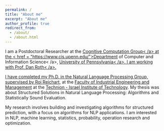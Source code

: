 ```yaml
---
permalink: /
title: "About me"
excerpt: "About me"
author_profile: true
redirect_from: 
  - /about/
  - /about.html
---
```

I am a Postdoctoral Researcher at the <a href = "https://cogcomp.seas.upenn.edu/">Cognitive Computation Group< /a> at the < href = "https://www.cis.upenn.edu/">Department of Computer and Information Science< /a>, <a href = "https://home.www.upenn.edu/">University of Pennsylvania< /a>. I am working with <a href = "https://www.cis.upenn.edu/~danroth/">Prof. Dan Roth< /a>.

I have completed my Ph.D. in the Natural Language Processing Group, supervised by <a href = "https://ie.technion.ac.il/~roiri/">Roi Reichart</a>, at the <a href = "http://ie.technion.ac.il">Faculty of Industrial Engineering and Management</a> at the <a href = "http://www.technion.ac.il">Technion - Israel Institute of Technology</a>. My thesis was about Structured Solutions in Natural Language Processing: Algorithms and Statistically Sound Evaluation. 

My research involves building and investigating algorithms for structured prediction, with a focus on algorithms for NLP applications. I am interested in NLP, machine learning, statistics, probability, operation research and optimization.
